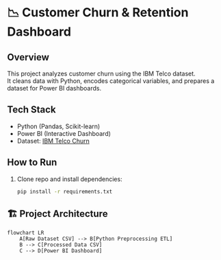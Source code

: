 # 📉 Customer Churn & Retention Dashboard

## Overview
This project analyzes customer churn using the IBM Telco dataset.  
It cleans data with Python, encodes categorical variables, and prepares a dataset for Power BI dashboards.

## Tech Stack
- Python (Pandas, Scikit-learn)
- Power BI (Interactive Dashboard)
- Dataset: [IBM Telco Churn](https://www.kaggle.com/datasets/blastchar/telco-customer-churn)

## How to Run
1. Clone repo and install dependencies:
   ```bash
   pip install -r requirements.txt

## 🏗️ Project Architecture

```mermaid
flowchart LR
    A[Raw Dataset CSV] --> B[Python Preprocessing ETL]
    B --> C[Processed Data CSV]
    C --> D[Power BI Dashboard]

